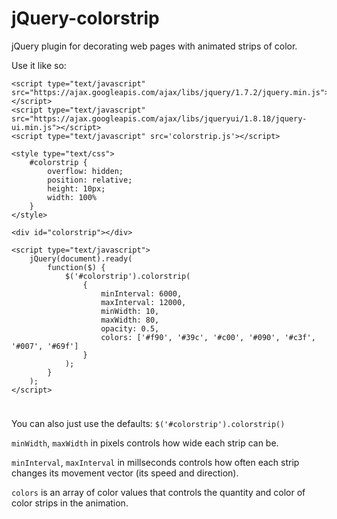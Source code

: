 jQuery-colorstrip
=================

jQuery plugin for decorating web pages with animated strips of color.

Use it like so:

    <script type="text/javascript" src="https://ajax.googleapis.com/ajax/libs/jquery/1.7.2/jquery.min.js"></script>
    <script type="text/javascript" src="https://ajax.googleapis.com/ajax/libs/jqueryui/1.8.18/jquery-ui.min.js"></script>
    <script type="text/javascript" src='colorstrip.js'></script>

    <style type="text/css">
        #colorstrip {
            overflow: hidden;
            position: relative;
            height: 10px;
            width: 100%
        }
    </style>

    <div id="colorstrip"></div>

    <script type="text/javascript">
        jQuery(document).ready(
            function($) {
                $('#colorstrip').colorstrip(
                    {
                        minInterval: 6000,
                        maxInterval: 12000,
                        minWidth: 10,
                        maxWidth: 80,
                        opacity: 0.5,
                        colors: ['#f90', '#39c', '#c00', '#090', '#c3f', '#007', '#69f']
                    }
                );
            }
        );      
    </script>

<script type="text/javascript" src="https://ajax.googleapis.com/ajax/libs/jquery/1.7.2/jquery.min.js"></script>
<script type="text/javascript" src="https://ajax.googleapis.com/ajax/libs/jqueryui/1.8.18/jquery-ui.min.js"></script>
<script type="text/javascript" src='https://raw.github.com/jotson/jquery-colorstrip/master/colorstrip.js'></script>

<style type="text/css">
    #colorstrip {
        overflow: hidden;
        position: relative;
        height: 10px;
        width: 100%
    }
</style>

<div id="colorstrip"></div>

<script type="text/javascript">
    jQuery(document).ready(
        function($) {
            $('#colorstrip').colorstrip(
                {
                    minInterval: 6000,
                    maxInterval: 12000,
                    minWidth: 10,
                    maxWidth: 80,
                    opacity: 0.5,
                    colors: ['#f90', '#39c', '#c00', '#090', '#c3f', '#007', '#69f']
                }
            );
        }
    );      
</script>

You can also just use the defaults: `$('#colorstrip').colorstrip()`

`minWidth`, `maxWidth` in pixels controls how wide each strip can be.

`minInterval`, `maxInterval` in millseconds controls how often each strip changes its movement vector (its speed and direction).

`colors` is an array of color values that controls the quantity and color of color strips in the animation.